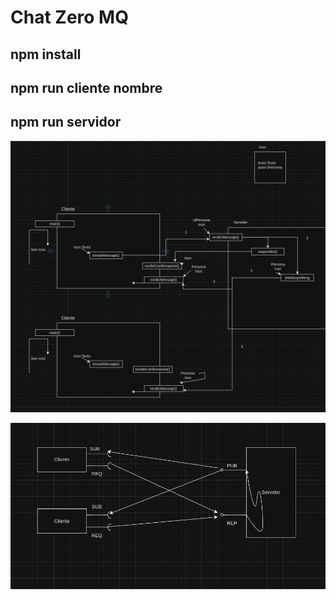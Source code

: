 # Chat Zero MQ
## npm install
## npm run cliente nombre
## npm run servidor

!["diseno"](chatGeneral.png "chat general")

!["disenoZeromq"](ChatZerMq.png "chat zeromq")